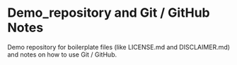 # Demo_repository and Git / GitHub Notes
Demo repository for boilerplate files (like LICENSE.md and DISCLAIMER.md) and notes on how to use Git / GitHub.
